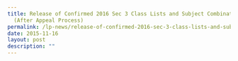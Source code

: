 ```yaml
---
title: Release of Confirmed 2016 Sec 3 Class Lists and Subject Combinations
  (After Appeal Process)
permalink: /lp-news/release-of-confirmed-2016-sec-3-class-lists-and-subject-combinations-after-appeal-process/
date: 2015-11-16
layout: post
description: ""
---
```


